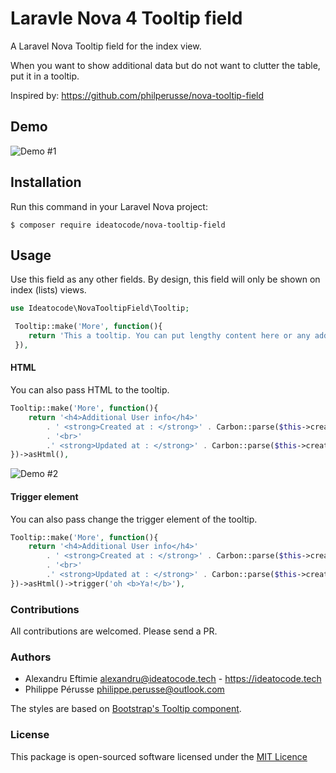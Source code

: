 # Laravle Nova 4 Tooltip field

A Laravel Nova Tooltip field for the index view.

When you want to show additional data but do not want to clutter the table, put it in a tooltip.

Inspired by: https://github.com/philperusse/nova-tooltip-field

## Demo

![Demo #1](http://g.recordit.co/hqEr9eP8kW.gif)

## Installation

Run this command in your Laravel Nova project:

```shell 
$ composer require ideatocode/nova-tooltip-field
```

## Usage

Use this field as any other fields. By design, this field will only be shown on index (lists) views.

```php
use Ideatocode\NovaTooltipField\Tooltip;

 Tooltip::make('More', function(){
    return 'This a tooltip. You can put lengthy content here or any additional info.';
 }),

```

#### HTML

You can also pass HTML to the tooltip.

```php
Tooltip::make('More', function(){
	return '<h4>Additional User info</h4>'
		. ' <strong>Created at : </strong>' . Carbon::parse($this->created_at)->diffForHumans()
		. '<br>'
		.' <strong>Updated at : </strong>' . Carbon::parse($this->created_at)->diffForHumans();
})->asHtml(),
```

![Demo #2](http://g.recordit.co/w7on2lofcA.gif)


#### Trigger element

You can also pass change the trigger element of the tooltip.

```php
Tooltip::make('More', function(){
	return '<h4>Additional User info</h4>'
		. ' <strong>Created at : </strong>' . Carbon::parse($this->created_at)->diffForHumans()
		. '<br>'
		.' <strong>Updated at : </strong>' . Carbon::parse($this->created_at)->diffForHumans();
})->asHtml()->trigger('oh <b>Ya!</b>'),
```

### Contributions

All contributions are welcomed. Please send a PR.



### Authors

* Alexandru Eftimie <alexandru@ideatocode.tech> - <https://ideatocode.tech>
* Philippe Pérusse <philippe.perusse@outlook.com>

The styles are based on [Bootstrap's Tooltip component](https://github.com/twbs/bootstrap/blob/v4-dev/scss/_tooltip.scss).

### License

This package is open-sourced software licensed under the [MIT Licence](https://github.com/philperusse/nova-tooltip-field/blob/master/LICENSE)